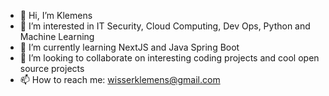 - 👋 Hi, I’m Klemens
- 👀 I’m interested in IT Security, Cloud Computing, Dev Ops, Python and Machine Learning
- 🌱 I’m currently learning NextJS and Java Spring Boot
- 💞️ I’m looking to collaborate on interesting coding projects and cool open source projects
- 📫 How to reach me: wisserklemens@gmail.com

<!---
kwisser/kwisser is a ✨ special ✨ repository because its `README.md` (this file) appears on your GitHub profile.
You can click the Preview link to take a look at your changes.
--->
